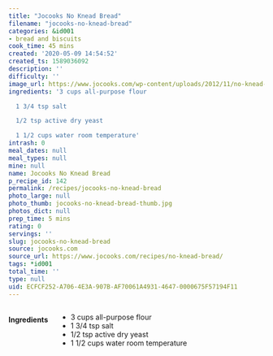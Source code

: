 ```yaml
---
title: "Jocooks No Knead Bread"
filename: "jocooks-no-knead-bread"
categories: &id001
- bread and biscuits
cook_time: 45 mins
created: '2020-05-09 14:54:52'
created_ts: 1589036092
description: ''
difficulty: ''
image_url: https://www.jocooks.com/wp-content/uploads/2012/11/no-knead-crusty-bread-2-125x125.jpg
ingredients: '3 cups all-purpose flour

  1 3/4 tsp salt

  1/2 tsp active dry yeast

  1 1/2 cups water room temperature'
intrash: 0
meal_dates: null
meal_types: null
mine: null
name: Jocooks No Knead Bread
p_recipe_id: 142
permalink: /recipes/jocooks-no-knead-bread
photo_large: null
photo_thumb: jocooks-no-knead-bread-thumb.jpg
photos_dict: null
prep_time: 5 mins
rating: 0
servings: ''
slug: jocooks-no-knead-bread
source: jocooks.com
source_url: https://www.jocooks.com/recipes/no-knead-bread/
tags: *id001
total_time: ''
type: null
uid: ECFCF252-A706-4E3A-907B-AF70061A4931-4647-0000675F57194F11
---
```

<div class="large-8 medium-7 columns" id="writeup">	</div><!-- #writeup -->
</div><!-- #row-one -->
<div class="row" id="row-two">	<div class="medium-4 small-5 columns" id="ingredients"><h4>Ingredients</h4><div class="box box-ingredients content"><ul>
<li>3 cups all-purpose flour</li>
<li>1 3/4 tsp salt</li>
<li>1/2 tsp active dry yeast</li>
<li>1 1/2 cups water room temperature</li>
</ul>
</div>	</div>	<div class="medium-6 small-7 columns" id="directions">	</div>